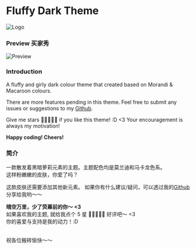# Fluffy Dark Theme

![Logo]()

### Preview 买家秀

![Preview]()

### Introduction

A fluffy and girly dark colour theme that created based on Morandi & Macaroon colours.

There are more features pending in this theme.
Feel free to submit any issues or suggestions to my [Github](https://github.com/ayako02/fluff-dark-theme).

Give me stars 🌟🌟🌟🌟🌟 if you like this theme! :D <3
Your encouragement is always my motivation!

**Happy coding! Cheers!**

### 简介

一款散发着黑暗萝莉元素的主题。主题配色均是莫兰迪和马卡龙色系。<br/>
这样粉嫩嫩的皮肤，你爱了吗？

这款皮肤还需要添加其他新元素。
如果你有什么建议/疑问，可以透过我的[Github](https://github.com/ayako02/fluff-dark-theme)分享给我哟～～

**晴空万里，少了荧幕前的你～ <3 <br/>**
如果喜欢我的主题, 就给我点个 5 星 🌟🌟🌟🌟🌟 好评吧～ <3 <br/>
你的喜爱与支持是我的动力！:D <br/> <br/>

祝各位搬砖愉快～～
